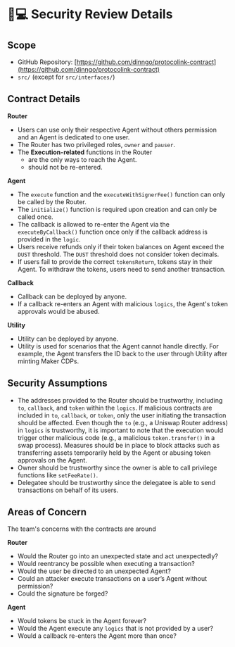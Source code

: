 # 🧑💻 Security Review Details

## Scope

* GitHub Repository: [https://github.com/dinngo/protocolink-contract](https://github.com/dinngo/protocolink-contract)
* `src/` (except for `src/interfaces/`)

## Contract Details

**Router**

* Users can use only their respective Agent without others permission and an Agent is dedicated to one user.
* The Router has two privileged roles, `owner` and `pauser`.
* The **Execution-related** functions in the Router
  * are the only ways to reach the Agent.
  * should not be re-entered.

**Agent**

* The `execute` function and the `executeWithSignerFee()` function can only be called by the Router.
* The `initialize()` function is required upon creation and can only be called once.
* The callback is allowed to re-enter the Agent via the `executeByCallback()` function once only if the callback address is provided in the `logic`.
* Users receive refunds only if their token balances on Agent exceed the `DUST` threshold. The `DUST` threshold does not consider token decimals.
* If users fail to provide the correct `tokensReturn`, tokens stay in their Agent. To withdraw the tokens,  users need to send another transaction.

**Callback**

* Callback can be deployed by anyone.
* If a callback re-enters an Agent with malicious `logics`, the Agent's token approvals would be abused.

**Utility**

* Utility can be deployed by anyone.
* Utility is used for scenarios that the Agent cannot handle directly. For example, the Agent transfers the ID back to the user through Utility after minting Maker CDPs.

## Security Assumptions

* The addresses provided to the Router should be trustworthy, including `to`, `callback`, and `token` within the `logics`. If malicious contracts are included in `to`, `callback`, or `token`, only the user initiating the transaction should be affected. Even though the `to` (e.g., a Uniswap Router address) in `logics` is trustworthy, it is important to note that the execution would trigger other malicious code (e.g., a malicious `token.transfer()` in a swap process). Measures should be in place to block attacks such as transferring assets temporarily held by the Agent or abusing token approvals on the Agent.
* Owner should be trustworthy since the owner is able to call privilege functions like `setFeeRate()`.&#x20;
* Delegatee should be trustworthy since the delegatee is able to send transactions on behalf of its users.

## Areas of Concern

The team's concerns with the contracts are around

**Router**

* Would the Router go into an unexpected state and act unexpectedly?
* Would reentrancy be possible when executing a transaction?
* Would the user be directed to an unexpected Agent?
* Could an attacker execute transactions on a user’s Agent without permission?
* Could the signature be forged?

**Agent**

* Would tokens be stuck in the Agent forever?
* Would the Agent execute any `logics` that is not provided by a user?
* Would a callback re-enters the Agent more than once?
